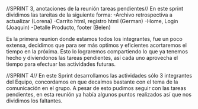 //SPRINT 3, anotaciones de la reunión tareas pendientes// En este sprint dividimos las tareitas de la siguiente forma: -Archivo retrospectiva a actualizar (Lorena) -Carrito html, registro html (German) -Home, Login (Joaquin) -Detalle Producto, footer (Belen)

Es la primera reunion donde estamos todos los integrantes, fue un poco extensa, decidimos que para ser más optimos y eficientes acortaremos el tiempo en la próxima. Esto lo lograremos compartiendo lo que ya tenemos hecho y diviendonos las tareas pendientes, así cada uno aprovecha el tiempo para efectuar las actividades futuras.

//SPRINT 4// En este Sprint desarrollamos las actividades sólo 3 integrantes del Equipo, concordamos en que decaímos bastante con el tema de la comunicación en el grupo. A pesar de esto pudimos seguir con las tareas pendientes, en esta reunión ya había algunos puntos realizados así que nos dividimos los faltantes.
